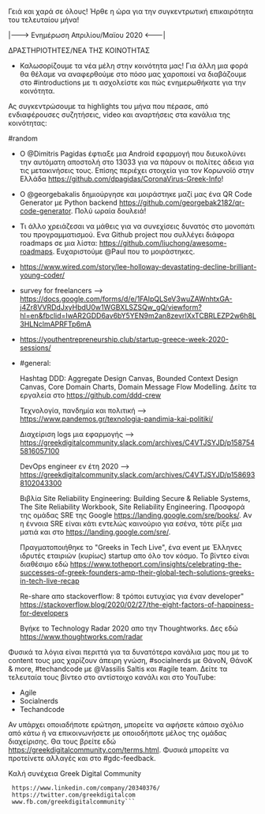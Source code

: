 Γειά και χαρά σε όλους! Ήρθε η ώρα για την συγκεντρωτική επικαιρότητα του τελευταίου μήνα! 

|---> Eνημέρωση Απριλίου/Μαϊου 2020 <---|

ΔΡΑΣΤΗΡΙΟΤΗΤΕΣ/ΝΕΑ ΤΗΣ ΚΟΙΝΟΤΗΤΑΣ

- Καλωσορίζουμε τα νέα μέλη στην κοινότητα μας! Για άλλη μια φορά θα θέλαμε να αναφερθούμε στο πόσο μας χαροποιεί να διαβάζουμε στο #introductions με τι ασχολείστε και πώς ενημερωθήκατε για την κοινότητα.

Ας συγκεντρώσουμε τα highlights του μήνα που πέρασε, από ενδιαφέρουσες συζητήσεις, video και αναρτήσεις στα κανάλια της κοινότητας:


#random

- O @Dimitris Pagidas έφτιαξε μια Αndroid εφαρμογή που διευκολύνει την αυτόματη αποστολή στο 13033 για να πάρουν οι πολίτες άδεια για τις μετακινήσεις τους. Επίσης περιέχει στοιχεία για τον Κορωνοϊό στην Ελλάδα https://github.com/dpagidas/CoronaVirus-Greek-Info! 

- Ο @georgebakalis δημιούργησε και μοιράστηκε μαζί μας ένα QR Code Generator με Python backend https://github.com/georgebak2182/qr-code-generator. Πολύ ωραία δουλειά!

- Τι άλλο χρειάζεσαι να μάθεις για να συνεχίσεις δυνατός στο μονοπάτι του προγραμματισμού. Ενα Github project που συλλέγει διάφορα roadmaps σε μια λίστα: https://github.com/liuchong/awesome-roadmaps. Ευχαριστούμε @Paul που το μοιράστηκες.

- https://www.wired.com/story/lee-holloway-devastating-decline-brilliant-young-coder/

- survey for freelancers --> https://docs.google.com/forms/d/e/1FAIpQLSeV3wuZAWnhtxGA-j4Zr8VVRDdJxyHbdU0w1WGBXLSZSQw_gQ/viewform?hl=en&fbclid=IwAR2GDD6av6bY5YEN9m2an8zevrIXxTCBRLEZP2w6h8L3HLNclmAPRFTp6mA

- https://youthentrepreneurship.club/startup-greece-week-2020-sessions/


- #general:

    Hashtag DDD: Aggregate Design Canvas, Bounded Context Design Canvas, Core Domain Charts, Domain Message Flow Modelling. Δείτε τα εργαλεία στο https://github.com/ddd-crew 

    Τεχνολογία, πανδημία και πολιτική --> https://www.pandemos.gr/texnologia-pandimia-kai-politiki/

    Διαχείριση logs μια εφαρμογής --> https://greekdigitalcommunity.slack.com/archives/C4VTJSYJD/p1587545816057100

    DevOps engineer εν έτη 2020 --> https://greekdigitalcommunity.slack.com/archives/C4VTJSYJD/p1586938102043300


    Βιβλία Site Reliability Engineering: Building Secure & Reliable Systems, The Site Reliability Workbook, Site Reliability Engineering. Προσφορά της ομάδας SRE της Google https://landing.google.com/sre/books/. Aν η έννοια SRE είναι κάτι εντελώς καινούριο για εσένα, τότε ρίξε μια ματιά και στο https://landing.google.com/sre/.

    Πραγματοποιήθηκε το "Greeks in Tech Live", ένα event με Έλληνες ιδρυτές εταιριών (κυρίως) startup απο όλο τον κόσμο. To βίντεο είναι διαθέσιμο εδώ https://www.totheport.com/insights/celebrating-the-successes-of-greek-founders-amp-their-global-tech-solutions-greeks-in-tech-live-recap

    Re-share απο stackoverflow: 8 τρόποι ευτυχίας για έναν developer" https://stackoverflow.blog/2020/02/27/the-eight-factors-of-happiness-for-developers

    Βγήκε το Technology Radar 2020 απο την Thoughtworks. Δες εδώ https://www.thoughtworks.com/radar


Φυσικά τα λόγια είναι περιττά για τα δυνατότερα κανάλια μας που με το content τους μας χαρίζουν άπειρη γνώση, #socialnerds με ΘάνοN, ΘάνοK & more, #techandcode με @Vassilis Saltis και #agile team. Δείτε τα τελευταία τους βίντεο στο αντίστοιχο κανάλι και στο YouTube:
- Agile
- Socialnerds
- Techandcode

Αν υπάρχει οποιαδήποτε ερώτηση, μπορείτε να αφήσετε κάποιο σχόλιο από κάτω ή να επικοινωνήσετε με οποιοδήποτε μέλος της ομάδας διαχείρισης. Θα τους βρείτε εδώ https://greekdigitalcommunity.com/terms.html. Φυσικά μπορείτε να προτείνετε αλλαγές και στο #gdc-feedback.

Καλή συνέχεια
Greek Digital Community

 ```Βρείτε μας στα παρακάτω social media:
  https://www.linkedin.com/company/20340376/
  https://twitter.com/greekdigitalcom
  www.fb.com/greekdigitalcommunity```
